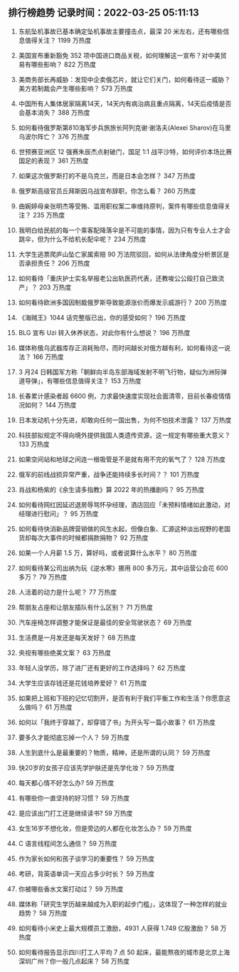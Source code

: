 
## 排行榜趋势 记录时间：2022-03-25 05:11:13
  
  1. 东航坠机事故已基本确定坠机事故主要撞击点，最深 20 米左右，还有哪些信息值得关注？ 1199 万热度
    
  2. 美国宣布重新豁免 352 项中国进口商品关税，如何理解这一宣布？对中美贸易有哪些影响？ 822 万热度
    
  3. 美商务部长再威胁：发现中企卖俄芯片，就让它们关门，如何看待这一威胁？美方若制裁会产生哪些影响？ 573 万热度
    
  4. 中国所有人集体居家隔离14天，14天内有病治病且重点隔离，14天后疫情是否会基本消失？ 388 万热度
    
  5. 如何看待俄罗斯第810海军步兵旅旅长阿列克谢·谢洛夫(Alexei Sharov)在马里乌波尔阵亡？ 376 万热度
    
  6. 世预赛亚洲区 12 强赛朱辰杰点射破门，国足 1:1 战平沙特，如何评价本场比赛国足的表现？ 361 万热度
    
  7. 如果这次俄罗斯打的不是乌克兰，而是日本会怎样？ 347 万热度
    
  8. 俄罗斯高级官员丘拜斯因乌战宣布辞职，你怎么看？ 260 万热度
    
  9. 曲婉婷母亲张明杰等受贿、滥用职权案二审维持原判，案件有哪些信息值得关注？ 235 万热度
    
  10. 我明白给民航的每一个乘客配降落伞是不可能的事情，因为只有专业人士才会跳伞，但为什么不给机长配伞呢？ 234 万热度
    
  11. 大学生逃票爬庐山坠亡家属索赔 90 万法院驳回，如何从法律角度分析景区是否承担责任？ 206 万热度
    
  12. 如何看待「重庆护士实名举报老公出轨医药代表，还教唆公公殴打自己致流产」？ 203 万热度
    
  13. 如何看待欧洲多国因制裁俄罗斯导致能源涨价而爆发示威游行？ 200 万热度
    
  14. 《海贼王》1044 话完整版已出，你的感受如何？ 196 万热度
    
  15. BLG 宣布 Uzi 转入休养状态，对此你有什么想说？ 196 万热度
    
  16. 媒体称俄乌武器库存正消耗殆尽，而时间越长对俄方越有利，如何看待这一说法？ 166 万热度
    
  17. 3 月24 日韩国军方称「朝鲜向半岛东部海域发射不明飞行物，疑似为洲际弹道导弹」，有哪些信息值得关注？ 153 万热度
    
  18. 长春累计感染者超 6600 例，力求最快速度实现社会面清零，目前长春疫情情况如何？ 144 万热度
    
  19. 日本发动机十分先进，却敢向任何一国出售，为何不怕技术泄露？ 137 万热度
    
  20. 科技部拟规定不得向境外提供我国人类遗传资源，这一规定有哪些重大意义？ 133 万热度
    
  21. 如果空间站和地球之间连一根吸管是不是就有用不完的氧气了？ 128 万热度
    
  22. 俄军的前线战损异常严重，战争还能持续多长时间？？ 101 万热度
    
  23. 肖战和杨紫的《余生请多指教》算 2022 年的热播剧吗？ 95 万热度
    
  24. 如何看待网红因延迟退房辱骂怀孕经理，酒店回应「未预料情绪如此激动，对经理进行慰问」？ 95 万热度
    
  25. 如何看待快消新品牌营销做的风生水起，但像白象、汇源这种淡出视野的老国货却每次大事件的时候都捐款捐物？ 92 万热度
    
  26. 如果一个人月薪 1.5 万，算好吗，或者说算什么水平？ 80 万热度
    
  27. 如何看待某公司出纳为玩《逆水寒》挪用 800 多万元，其中运营公会花 600 多万？ 79 万热度
    
  28. 人活着的动力是什么呢？ 77 万热度
    
  29. 帮朋友占座和让朋友插队有什么区别？ 71 万热度
    
  30. 汽车座椅怎样调整才能保证是最佳的安全驾驶状态？ 69 万热度
    
  31. 生活费是一月发还是每天发好？ 68 万热度
    
  32. 央视有哪些绝美文案？ 63 万热度
    
  33. 年轻人没学历，除了进厂还有更好的工作选择吗？ 62 万热度
    
  34. 大学生应该存钱还是花钱培养爱好？ 61 万热度
    
  35. 如果把上班和下班的记忆切割开，是否有利于我们平衡工作和生活？你愿意这么做吗？ 61 万热度
    
  36. 如何以「我终于穿越了，却穿错了书」为开头写一篇小故事？ 61 万热度
    
  37. 要多久才能彻底忘掉一个人？ 59 万热度
    
  38. 人生到底什么是最重要的？物质，精神，还是所谓的认同？ 59 万热度
    
  39. 快20岁的女孩子应该先学护肤还是先学化妆？ 59 万热度
    
  40. 每天都心情不好怎么办? 59 万热度
    
  41. 有哪些你一直坚持的好习惯？ 59 万热度
    
  42. 是应该出门打工还是继续读书? 59 万热度
    
  43. 女生16岁不想化妆，但是旁边的人都在化妆怎么办？ 59 万热度
    
  44. C 语言线程间怎么通信？ 59 万热度
    
  45. 作为家长如何和孩子谈学习的重要性？ 59 万热度
    
  46. 考研，背英语单词一天应占多少时长？ 59 万热度
    
  47. 你被哪些香水文案打动过？ 59 万热度
    
  48. 媒体称「研究生学历越来越成为入职的起步门槛」，这体现了一种怎样的就业趋势？ 58 万热度
    
  49. 如何看待小米史上最大规模员工激励，4931 人获得 1.749 亿股激励？ 58 万热度
    
  50. 如何看待报告显示四川打工人平均 7 点 50 起床，最能熬夜的城市是北京上海深圳广州？你一般几点起床？ 58 万热度
    